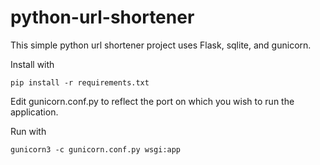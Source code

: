 # python-url-shortener
This simple python url shortener project uses Flask, sqlite, and gunicorn.

Install with
```
pip install -r requirements.txt
```

Edit gunicorn.conf.py to reflect the port on which you wish to run the application.  

Run with
```
gunicorn3 -c gunicorn.conf.py wsgi:app
```
